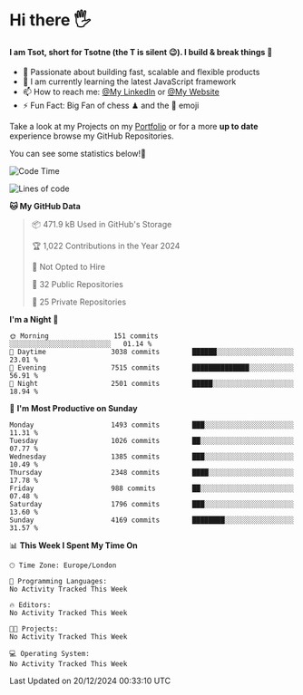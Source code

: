 # Hi there :raised_hand_with_fingers_splayed:
#### I am Tsot, short for Tsotne (the T is silent :wink:). I build & break things :space_invader:
- :telescope: Passionate about building fast, scalable and flexible products
- :seedling: I am currently learning the latest JavaScript framework 
- :mailbox: How to reach me: [@My LinkedIn](https://www.linkedin.com/in/tsotne-gvadzabia/) or [@My Website](https://tsotne.co.uk/contact)
- :zap: Fun Fact: Big Fan of chess ♟ and the 👾 emoji

Take a look at my Projects on my [Portfolio](https://tsotne.co.uk/) or for a more **up to date** experience browse my GitHub Repositories.

You can see some statistics below!:space_invader:
<!--START_SECTION:waka-->
![Code Time](http://img.shields.io/badge/Code%20Time-761%20hrs%202%20mins-blue)

![Lines of code](https://img.shields.io/badge/From%20Hello%20World%20I%27ve%20Written-8.3%20million%20lines%20of%20code-blue)

**🐱 My GitHub Data** 

> 📦 471.9 kB Used in GitHub's Storage 
 > 
> 🏆 1,022 Contributions in the Year 2024
 > 
> 🚫 Not Opted to Hire
 > 
> 📜 32 Public Repositories 
 > 
> 🔑 25 Private Repositories 
 > 
**I'm a Night 🦉** 

```text
🌞 Morning                151 commits         ░░░░░░░░░░░░░░░░░░░░░░░░░   01.14 % 
🌆 Daytime                3038 commits        ██████░░░░░░░░░░░░░░░░░░░   23.01 % 
🌃 Evening                7515 commits        ██████████████░░░░░░░░░░░   56.91 % 
🌙 Night                  2501 commits        █████░░░░░░░░░░░░░░░░░░░░   18.94 % 
```
📅 **I'm Most Productive on Sunday** 

```text
Monday                   1493 commits        ███░░░░░░░░░░░░░░░░░░░░░░   11.31 % 
Tuesday                  1026 commits        ██░░░░░░░░░░░░░░░░░░░░░░░   07.77 % 
Wednesday                1385 commits        ███░░░░░░░░░░░░░░░░░░░░░░   10.49 % 
Thursday                 2348 commits        ████░░░░░░░░░░░░░░░░░░░░░   17.78 % 
Friday                   988 commits         ██░░░░░░░░░░░░░░░░░░░░░░░   07.48 % 
Saturday                 1796 commits        ███░░░░░░░░░░░░░░░░░░░░░░   13.60 % 
Sunday                   4169 commits        ████████░░░░░░░░░░░░░░░░░   31.57 % 
```


📊 **This Week I Spent My Time On** 

```text
🕑︎ Time Zone: Europe/London

💬 Programming Languages: 
No Activity Tracked This Week

🔥 Editors: 
No Activity Tracked This Week

🐱‍💻 Projects: 
No Activity Tracked This Week

💻 Operating System: 
No Activity Tracked This Week
```


 Last Updated on 20/12/2024 00:33:10 UTC
<!--END_SECTION:waka-->
